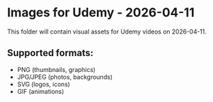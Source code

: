 # Images for Udemy - 2026-04-11

This folder will contain visual assets for Udemy videos on 2026-04-11.

## Supported formats:
- PNG (thumbnails, graphics)
- JPG/JPEG (photos, backgrounds)
- SVG (logos, icons)
- GIF (animations)

